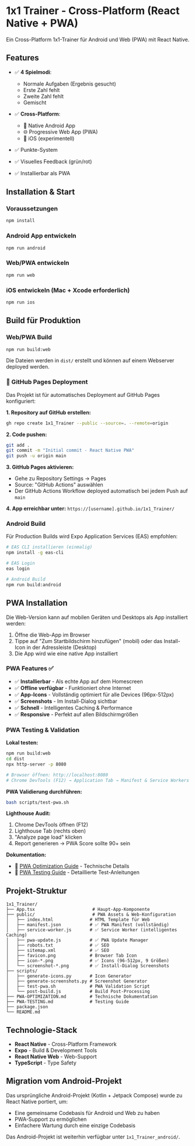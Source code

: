 # 1x1 Trainer - Cross-Platform (React Native + PWA)

Ein Cross-Platform 1x1-Trainer für Android und Web (PWA) mit React Native.

## Features

- ✅ **4 Spielmodi**:
  - Normale Aufgaben (Ergebnis gesucht)
  - Erste Zahl fehlt
  - Zweite Zahl fehlt
  - Gemischt

- ✅ **Cross-Platform**:
  - 📱 Native Android App
  - 🌐 Progressive Web App (PWA)
  - 🍎 iOS (experimentell)

- ✅ Punkte-System
- ✅ Visuelles Feedback (grün/rot)
- ✅ Installierbar als PWA

## Installation & Start

### Voraussetzungen
```bash
npm install
```

### Android App entwickeln
```bash
npm run android
```

### Web/PWA entwickeln
```bash
npm run web
```

### iOS entwickeln (Mac + Xcode erforderlich)
```bash
npm run ios
```

## Build für Produktion

### Web/PWA Build
```bash
npm run build:web
```
Die Dateien werden in `dist/` erstellt und können auf einem Webserver deployed werden.

### 🚀 GitHub Pages Deployment

Das Projekt ist für automatisches Deployment auf GitHub Pages konfiguriert:

**1. Repository auf GitHub erstellen:**
```bash
gh repo create 1x1_Trainer --public --source=. --remote=origin
```

**2. Code pushen:**
```bash
git add .
git commit -m "Initial commit - React Native PWA"
git push -u origin main
```

**3. GitHub Pages aktivieren:**
- Gehe zu Repository Settings → Pages
- Source: "GitHub Actions" auswählen
- Der GitHub Actions Workflow deployed automatisch bei jedem Push auf `main`

**4. App erreichbar unter:**
`https://[username].github.io/1x1_Trainer/`

### Android Build
Für Production Builds wird Expo Application Services (EAS) empfohlen:
```bash
# EAS CLI installieren (einmalig)
npm install -g eas-cli

# EAS Login
eas login

# Android Build
npm run build:android
```

## PWA Installation

Die Web-Version kann auf mobilen Geräten und Desktops als App installiert werden:

1. Öffne die Web-App im Browser
2. Tippe auf "Zum Startbildschirm hinzufügen" (mobil) oder das Install-Icon in der Adressleiste (Desktop)
3. Die App wird wie eine native App installiert

### PWA Features ✅
- ✅ **Installierbar** - Als echte App auf dem Homescreen
- ✅ **Offline verfügbar** - Funktioniert ohne Internet
- ✅ **App-Icons** - Vollständig optimiert für alle Devices (96px-512px)
- ✅ **Screenshots** - Im Install-Dialog sichtbar
- ✅ **Schnell** - Intelligentes Caching & Performance
- ✅ **Responsive** - Perfekt auf allen Bildschirmgrößen

### PWA Testing & Validation

**Lokal testen:**
```bash
npm run build:web
cd dist
npx http-server -p 8080

# Browser öffnen: http://localhost:8080
# Chrome DevTools (F12) → Application Tab → Manifest & Service Workers prüfen
```

**PWA Validierung durchführen:**
```bash
bash scripts/test-pwa.sh
```

**Lighthouse Audit:**
1. Chrome DevTools öffnen (F12)
2. Lighthouse Tab (rechts oben)
3. "Analyze page load" klicken
4. Report generieren → PWA Score sollte 90+ sein

**Dokumentation:**
- 📖 [PWA Optimization Guide](./PWA-OPTIMIZATION.md) - Technische Details
- 🧪 [PWA Testing Guide](./PWA-TESTING.md) - Detaillierte Test-Anleitungen

## Projekt-Struktur

```
1x1_Trainer/
├── App.tsx                      # Haupt-App-Komponente
├── public/                      # PWA Assets & Web-Konfiguration
│   ├── index.html              # HTML Template für Web
│   ├── manifest.json           # ✅ PWA Manifest (vollständig)
│   ├── service-worker.js       # ✅ Service Worker (intelligentes Caching)
│   ├── pwa-update.js           # ✅ PWA Update Manager
│   ├── robots.txt              # ✅ SEO
│   ├── sitemap.xml             # ✅ SEO
│   ├── favicon.png             # Browser Tab Icon
│   ├── icon-*.png              # ✅ Icons (96-512px, 9 Größen)
│   └── screenshot-*.png        # ✅ Install-Dialog Screenshots
├── scripts/
│   ├── generate-icons.py       # Icon Generator
│   ├── generate-screenshots.py # Screenshot Generator
│   ├── test-pwa.sh             # PWA Validation Script
│   └── post-build.js           # Build Post-Processing
├── PWA-OPTIMIZATION.md         # Technische Dokumentation
├── PWA-TESTING.md              # Testing Guide
├── package.json
└── README.md
```

## Technologie-Stack

- **React Native** - Cross-Platform Framework
- **Expo** - Build & Development Tools
- **React Native Web** - Web-Support
- **TypeScript** - Type Safety

## Migration vom Android-Projekt

Das ursprüngliche Android-Projekt (Kotlin + Jetpack Compose) wurde zu React Native portiert, um:
- Eine gemeinsame Codebasis für Android und Web zu haben
- PWA-Support zu ermöglichen
- Einfachere Wartung durch eine einzige Codebasis

Das Android-Projekt ist weiterhin verfügbar unter `1x1_Trainer_android/`.
